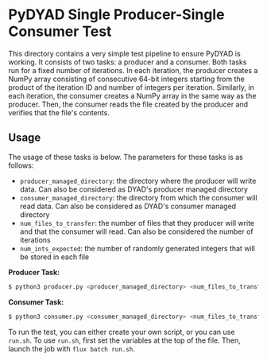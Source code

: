 # PyDYAD Single Producer-Single Consumer Test

This directory contains a very simple test pipeline to ensure PyDYAD is working. It consists of two tasks: a producer and a consumer. Both tasks run for a fixed number of iterations. In each iteration, the producer creates a NumPy array consisting of consecutive 64-bit integers starting from the product of the iteration ID and number of integers per iteration. Similarly, in each iteration, the consumer creates a NumPy array in the same way as the producer. Then, the consumer reads the file created by the producer and verifies that the file's contents.

## Usage

The usage of these tasks is below. The parameters for these tasks is as follows:
* `producer_managed_directory`: the directory where the producer will write data. Can also be considered as DYAD's producer managed directory
* `consumer_managed_directory`: the directory from which the consumer will read data. Can also be considered as DYAD's consumer managed directory
* `num_files_to_transfer`: the number of files that they producer will write and that the consumer will read. Can also be considered the number of iterations
* `num_ints_expected`: the number of randomly generated integers that will be stored in each file

__Producer Task:__
```bash
$ python3 producer.py <producer_managed_directory> <num_files_to_transfer> <num_ints_expected>
```

__Consumer Task:__
```bash
$ python3 consumer.py <consumer_managed_directory> <num_files_to_transfer> <num_ints_expected>
```

To run the test, you can either create your own script, or you can use `run.sh`. To use `run.sh`, first set the variables at the top of the file. Then, launch the job with `flux batch run.sh`.